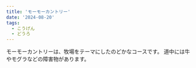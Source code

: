 ```yaml
---
title: 'モーモーカントリー'
date: '2024-08-20'
tags:
  - こうげん
  - どうろ
---
```


モーモーカントリーは、牧場をテーマにしたのどかなコースです。
道中には牛やモグラなどの障害物があります。
